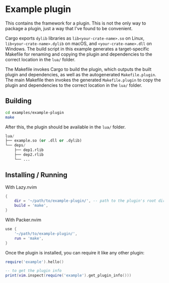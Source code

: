 # Example plugin

This contains the framework for a plugin. This is not the only way to package a plugin, just a way that I've found to be convenient.

Cargo exports `dylib` libraries as `lib<your-crate-name>.so` on Linux, `lib<your-crate-name>.dylib` on macOS, and `<your-crate-name>.dll` on Windows. The build script in this example generates a target-specific Makefile for renaming and copying the plugin and dependencies to the correct location in the `lua/` folder.

The Makefile invokes Cargo to build the plugin, which outputs the built plugin and dependencies, as well as the autogenerated `Makefile.plugin`. The main Makefile then invokes the generated `Makefile.plugin` to copy the plugin and dependencies to the correct location in the `lua/` folder.

## Building

```sh
cd examples/example-plugin
make
```

After this, the plugin should be available in the `lua/` folder.

```python
lua/
├── example.so (or .dll or .dylib)
└── deps/
    ├── dep1.rlib
    ├── dep2.rlib
    └── ...
```

## Installing / Running

With Lazy.nvim

```lua
{
    dir = '~/path/to/example-plugin/', -- path to the plugin's root directory! not to lua/
    build = 'make',
}

```

With Packer.nvim

```lua
use {
    '~/path/to/example-plugin/',
    run = 'make',
}
```

Once the plugin is installed, you can require it like any other plugin:

```lua
require('example').hello()

-- to get the plugin info
print(vim.inspect(require('example').get_plugin_info()))

```
